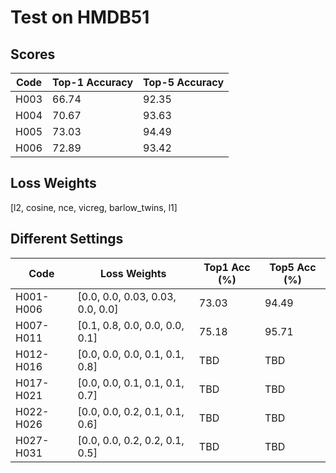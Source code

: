 # Test on HMDB51

## Scores

| Code | Top-1 Accuracy | Top-5 Accuracy |
|------|---|---|
| H003 | 66.74 | 92.35 |
| H004 | 70.67 | 93.63 |
| H005 | 73.03 | 94.49 |
| H006 | 72.89 | 93.42 |

## Loss Weights

[l2, cosine, nce, vicreg, barlow_twins, l1]

## Different Settings

| Code | Loss Weights | Top1 Acc (%) | Top5 Acc (%) |
|------|--------------|--------------|--------------|
| H001-H006 | [0.0, 0.0, 0.03, 0.03, 0.0, 0.0] | 73.03 | 94.49 |
| H007-H011 | [0.1, 0.8, 0.0, 0.0, 0.0, 0.1] | 75.18 | 95.71 |
| H012-H016 | [0.0, 0.0, 0.0, 0.1, 0.1, 0.8] | TBD | TBD |
| H017-H021 | [0.0, 0.0, 0.1, 0.1, 0.1, 0.7] | TBD | TBD |
| H022-H026 | [0.0, 0.0, 0.2, 0.1, 0.1, 0.6] | TBD | TBD |
| H027-H031 | [0.0, 0.0, 0.2, 0.2, 0.1, 0.5] | TBD | TBD |